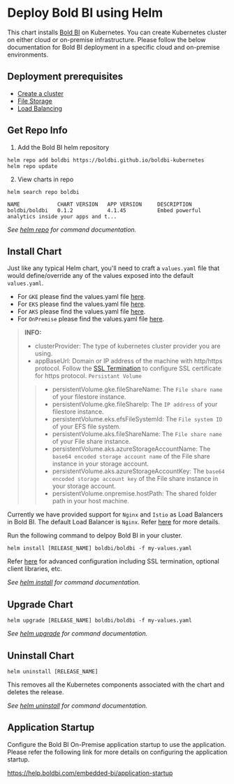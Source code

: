 # Deploy Bold BI using Helm

This chart installs [Bold BI](https://www.boldbi.com/) on Kubernetes. You can create Kubernetes cluster on either cloud or on-premise infrastructure. Please follow the below documentation for Bold BI deployment in a specific cloud and on-premise environments.
    
## Deployment prerequisites

* [Create a cluster](docs/pre-requisites.md#create-a-cluster)
* [File Storage](docs/pre-requisites.md#file-storage)
* [Load Balancing](docs/pre-requisites.md#load-balancing)

## Get Repo Info

1. Add the Bold BI helm repository

```console
helm repo add boldbi https://boldbi.github.io/boldbi-kubernetes
helm repo update
```

2. View charts in repo

```console
helm search repo boldbi

NAME            CHART VERSION   APP VERSION     DESCRIPTION
boldbi/boldbi   0.1.2           4.1.45          Embed powerful analytics inside your apps and t...
```

_See [helm repo](https://helm.sh/docs/helm/helm_repo/) for command documentation._

## Install Chart

Just like any typical Helm chart, you'll need to craft a `values.yaml` file that would define/override any of the values exposed into the default `values.yaml`.

* For `GKE` please find the values.yaml file [here](custom-values/gke-values.yaml).
* For `EKS` please find the values.yaml file [here](custom-values/eks-values.yaml).
* For `AKS` please find the values.yaml file [here](custom-values/aks-values.yaml).
* For `OnPremise` please find the values.yaml file [here](custom-values/onpremise-values.yaml).

> **INFO:**
> * clusterProvider: The type of kubernetes cluster provider you are using.
> * appBaseUrl: Domain or IP address of the machine with http/https protocol. Follow the [SSL Termination](docs/configuration.md#ssl-termination) to configure SSL certificate for https protocol.
> `Persistant Volume`
> > * persistentVolume.gke.fileShareName: The `File share name` of your filestore instance.
> > * persistentVolume.gke.fileShareIp: The `IP address` of your filestore instance.
> > * persistentVolume.eks.efsFileSystemId: The `File system ID` of your EFS file system.
> > * persistentVolume.aks.fileShareName: The `File share name` of your File share instance.
> > * persistentVolume.aks.azureStorageAccountName: The `base64 encoded storage account name` of the File share instance in your storage account.
> > * persistentVolume.aks.azureStorageAccountKey: The `base64 encoded storage account key` of the File share instance in your storage account.
> > * persistentVolume.onpremise.hostPath: The shared folder path in your host machine.

Currently we have provided support for `Nginx` and `Istio` as Load Balancers in Bold BI. The default Load Balancer is `Nginx`. Refer [here](docs/configuration.md#load-balancing) for more details.

Run the following command to delpoy Bold BI in your cluster.

```console
helm install [RELEASE_NAME] boldbi/boldbi -f my-values.yaml
```

Refer [here](docs/configuration.md) for advanced configuration including SSL termination, optional client libraries, etc.

_See [helm install](https://helm.sh/docs/helm/helm_install/) for command documentation._

## Upgrade Chart

```console
helm upgrade [RELEASE_NAME] boldbi/boldbi -f my-values.yaml
```

_See [helm upgrade](https://helm.sh/docs/helm/helm_upgrade/) for command documentation._

## Uninstall Chart

```console
helm uninstall [RELEASE_NAME]
```

This removes all the Kubernetes components associated with the chart and deletes the release.

_See [helm uninstall](https://helm.sh/docs/helm/helm_uninstall/) for command documentation._

## Application Startup

Configure the Bold BI On-Premise application startup to use the application. Please refer the following link for more details on configuring the application startup.
    
https://help.boldbi.com/embedded-bi/application-startup
